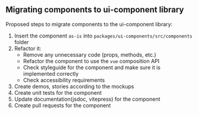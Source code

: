 ## Migrating components to ui-component library

Proposed steps to migrate components to the ui-component library:

1. Insert the component `as-is` into `packages/ui-components/src/components` folder
2. Refactor it:
   - Remove any unnecessary code (props, methods, etc.)
   - Refactor the component to use the `vue` composition API
   - Check styleguide for the component and make sure it is implemented correctly
   - Check accessibility requirements
3. Create demos, stories according to the mockups
4. Create unit tests for the component
5. Update documentation(jsdoc, vitepress) for the component
6. Create pull requests for the component
